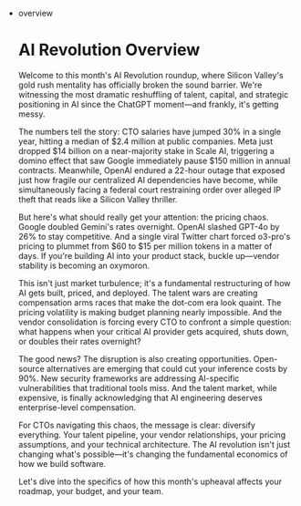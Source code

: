 - overview
    
    # AI Revolution Overview
    
    Welcome to this month's AI Revolution roundup, where Silicon Valley's gold rush mentality has officially broken the sound barrier. We're witnessing the most dramatic reshuffling of talent, capital, and strategic positioning in AI since the ChatGPT moment—and frankly, it's getting messy.
    
    The numbers tell the story: CTO salaries have jumped 30% in a single year, hitting a median of $2.4 million at public companies. Meta just dropped $14 billion on a near-majority stake in Scale AI, triggering a domino effect that saw Google immediately pause $150 million in annual contracts. Meanwhile, OpenAI endured a 22-hour outage that exposed just how fragile our centralized AI dependencies have become, while simultaneously facing a federal court restraining order over alleged IP theft that reads like a Silicon Valley thriller.
    
    But here's what should really get your attention: the pricing chaos. Google doubled Gemini's rates overnight. OpenAI slashed GPT-4o by 26% to stay competitive. And a single viral Twitter chart forced o3-pro's pricing to plummet from $60 to $15 per million tokens in a matter of days. If you're building AI into your product stack, buckle up—vendor stability is becoming an oxymoron.
    
    This isn't just market turbulence; it's a fundamental restructuring of how AI gets built, priced, and deployed. The talent wars are creating compensation arms races that make the dot-com era look quaint. The pricing volatility is making budget planning nearly impossible. And the vendor consolidation is forcing every CTO to confront a simple question: what happens when your critical AI provider gets acquired, shuts down, or doubles their rates overnight?
    
    The good news? The disruption is also creating opportunities. Open-source alternatives are emerging that could cut your inference costs by 90%. New security frameworks are addressing AI-specific vulnerabilities that traditional tools miss. And the talent market, while expensive, is finally acknowledging that AI engineering deserves enterprise-level compensation.
    
    For CTOs navigating this chaos, the message is clear: diversify everything. Your talent pipeline, your vendor relationships, your pricing assumptions, and your technical architecture. The AI revolution isn't just changing what's possible—it's changing the fundamental economics of how we build software.
    
    Let's dive into the specifics of how this month's upheaval affects your roadmap, your budget, and your team.